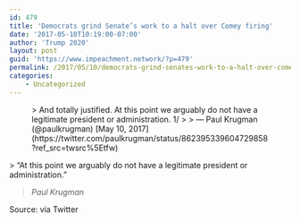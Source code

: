 ```yaml
---
id: 479
title: 'Democrats grind Senate’s work to a halt over Comey firing'
date: '2017-05-10T10:19:00-07:00'
author: 'Trump 2020'
layout: post
guid: 'https://www.impeachment.network/?p=479'
permalink: /2017/05/10/democrats-grind-senates-work-to-a-halt-over-comey-firing/
categories:
    - Uncategorized
---
```


<figure class="wp-block-embed is-type-rich is-provider-twitter wp-block-embed-twitter"><div class="wp-block-embed__wrapper">> And totally justified. At this point we arguably do not have a legitimate president or administration. 1/ <https://t.co/SSc6dC9Adi>
> 
> — Paul Krugman (@paulkrugman) [May 10, 2017](https://twitter.com/paulkrugman/status/862395339604729858?ref_src=twsrc%5Etfw)

<script async="" charset="utf-8" src="https://platform.twitter.com/widgets.js"></script></div></figure>> “At this point we arguably do not have a legitimate president or administration.”
> 
> <cite>Paul Krugman</cite>

Source: via Twitter